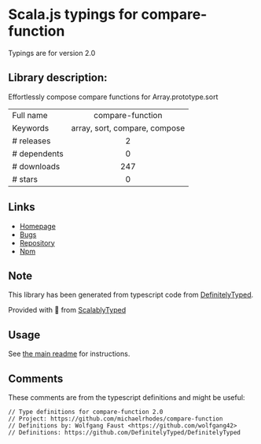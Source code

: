 
# Scala.js typings for compare-function

Typings are for version 2.0

## Library description:
Effortlessly compose compare functions for Array.prototype.sort

|                    |                 |
| ------------------ | :-------------: |
| Full name          | compare-function |
| Keywords           | array, sort, compare, compose |
| # releases         | 2 |
| # dependents       | 0 |
| # downloads        | 247 |
| # stars            | 0 |

## Links
- [Homepage](https://github.com/michaelrhodes/compare-function)
- [Bugs](https://github.com/michaelrhodes/compare-function/issues)
- [Repository](https://github.com/michaelrhodes/compare-function)
- [Npm](https://www.npmjs.com/package/compare-function)
    


## Note
This library has been generated from typescript code from [DefinitelyTyped](https://definitelytyped.org).

Provided with :purple_heart: from [ScalablyTyped](https://github.com/oyvindberg/ScalablyTyped)

## Usage
See [the main readme](../../readme.md) for instructions.

## Comments

These comments are from the typescript definitions and might be useful:
```
// Type definitions for compare-function 2.0
// Project: https://github.com/michaelrhodes/compare-function
// Definitions by: Wolfgang Faust <https://github.com/wolfgang42>
// Definitions: https://github.com/DefinitelyTyped/DefinitelyTyped

```


